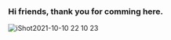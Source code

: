 ### Hi friends, thank you for comming here.
![iShot2021-10-10 22 10 23](https://user-images.githubusercontent.com/74842456/136699247-39714953-ab10-4059-b900-2d93e59f64ca.png)
